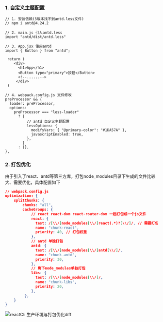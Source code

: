### 1. 自定义主题配置

```react
// 1. 安装依赖(5版本找不到antd.less文件)
// npm i antd@4.24.2

// 2. main.js 引入antd.less
import "antd/dist/antd.less"

// 3. App.jsx 使用antd
import { Button } from "antd";

 return (
    <div>
      <h1>App</h1>
      <Button type="primary">按钮</Button>
      <!--......-->   
     </div>
 )

// 4. webpack.config.js 文件修改
preProcessor && {
  loader: preProcessor,
  options:
    preProcessor === "less-loader"
      ? {
          // antd 自定义主题配置
          lessOptions: {
            modifyVars: { "@primary-color": "#1DA57A" },
            javascriptEnabled: true,
          },
        }
      : {},
},
```

### 2. 打包优化

由于引入了react、antd等第三方库，打包node_modules目录下生成的文件比较大、需要优化，具体配置如下

```json
// webpack.config.js
optimization: {
    splitChunks: {
        chunks: "all",
		cacheGroups: {
            // react react-dom react-router-dom 一起打包成一个js文件
            react: {
              test: /[\\/]node_modules[\\/]react(.*)?[\\/]/, // 需要打包的文件
              name: "chunk-react",
              priority: 40, // 打包权重
            },
            // antd 单独打包
            antd: {
              test: /[\\/]node_modules[\\/]antd[\\/]/,
              name: "chunk-antd",
              priority: 30,
            },
            // 剩下node_modules单独打包
            libs: {
              test: /[\\/]node_modules[\\/]/,
              name: "chunk-libs",
              priority: 20,
            },
     	 },
    }
}
```

![reactCli 生产环境与打包优化diff](http://qn.flywb.com/img/reactCli%20%E7%94%9F%E4%BA%A7%E7%8E%AF%E5%A2%83%E4%B8%8E%E6%89%93%E5%8C%85%E4%BC%98%E5%8C%96diff.png)